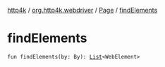 [http4k](../../index.md) / [org.http4k.webdriver](../index.md) / [Page](index.md) / [findElements](./find-elements.md)

# findElements

`fun findElements(by: By): `[`List`](https://kotlinlang.org/api/latest/jvm/stdlib/kotlin.collections/-list/index.html)`<WebElement>`